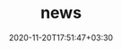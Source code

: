 ---
title: "news"
date: 2020-11-20T17:51:47+03:30
draft: false
headless: true

# all icons by [feathericons.com](https://https://feathericons.com//) are supported
show_news_icons: true
default_news_icon: "file-text"

num_news: 15

news_items:


- text: Attended the NDSS 2025 in San Diego, California. 
  extra_text: "Feb 2025."
  date: 2025-02-23

- text: Our paper has been accepted by USENIX Security 25. Congratulations to  Mingxuan.
  extra_text: "Jan 2025."
  date: 2025-01-25


- text: Our paper has been accepted by WWW 25 (oral). Congratulations to Maiwuwu XD! Not only is he a new-rising researcher, but he is also a talented singer-songwriter and photographer (see [His NetEase Cloud Music homepage](https://music.163.com/#/artist?id=12554858)).
  extra_text: "Jan 2025."
  date: 2025-01-20

- text: Honored to join the [Technical Program Committee (TPC)](https://www.sigsac.org/ccs/CCS2025/program-committee/) of ACM CCS 2025. Warmly invite you to submit papers to our venue and hope to meet you in Taipei.
  extra_text: "Jan 2025."
  date: 2025-01-15


- text: Serve as ACM WWW'25 Security Reviewer.
  extra_text: "Nov 2024."
  date: 2024-11-11


- text: Our paper has been accepted by ICSE 25 (second cycle). Congratulations to Mengying once again! She published two papers (NDSS and ICSE) within a single month XD!
  extra_text: "Oct 2024."
  date: 2024-10-31

- text: Our two papers have been accepted by NDSS 25 (fall cycle). Congratulations to Mengying and Ruixuan.
  extra_text: "Oct 2024."
  date: 2024-10-20

- text: Our paper has been accepted by NDSS 25 (summer cycle). Congratulations to Zhibo.
  extra_text: "Sept 2024."
  date: 2024-09-20

- text: It is a pleasure to cowork with colleagues from the [Shanghai Municipal Education Commission](https://edu.sh.gov.cn/).
  extra_text: "Jun 2024."
  date: 2024-06-08

- text: Happy to find that our paper, Uncovering the Rise of Visual Scams in Cryptocurrency Wallets, has been accepted by WWW'24. Special congratulations to [Guoyi](https://scholar.google.com/citations?user=TUen9P4AAAAJ) for publishing his first top-tier paper during his first year as a master's student.
  extra_text: "Jan 2024."
  date: 2024-01-23

- text: Honored to join the [Technical Program Committee (TPC)](https://www.sigsac.org/ccs/CCS2024/organization/prog-committee.html) of ACM CCS 2024. Warmly invite you to submit papers to our venue and hope to meet you in Salt Lake City.
  extra_text: "Jan 2024."
  date: 2024-01-24

- text: Attended the 30th ACM CCS in Copenhagen, Denmark. Delivered a presentation on the security risks associated with mini-apps. Additionally, participated in a panel discussion hosted by Professors Zhiqiang Lin and Luyi Xing.
  extra_text: "Nov 2023."
  date: 2023-11-27

- text: I, co-supervised with Prof. Min Yang, lead an undergraduate team, with their project 'Zhu Yuan - Cybercrimial Asset Radar,' won the grand prize at the 18th 'Challenge Cup' National College Students’ Extracurricular Academic Science and Technology Works Contest(“挑战杯”全国大学生课外学术科技作品竞赛). This marks the best record in the history of our department.
  extra_text: "Oct 2023."
  date: 2023-10-27

- text: NSFC has awarded me a grant for the proposal titled "Iteration-Based Detection Method for Underground Mobile Applications". Grateful to NSFC!
  extra_text: "Aug 2023."
  date: 2023-08-23

- text: I have been awarded the Fudan Policy Advisory Research Support Program.
  extra_text: "Jul 2023."
  date: 2023-07-27

- text: Joined the Fudan Development Institute at Fudan University as a faculty member.
  extra_text: "Dec 2022."
  date: 2022-12-06

- text: Honored to receive the ACM SIGSAC China Doctoral Dissertation Award.
  extra_text: "Nov 2022."
  date: 2022-11-29

- text: "Presented our paper [Analyzing Ground-Truth Data of Mobile Gambling Scams](https://www.xiaojingliao.com/uploads/9/7/0/2/97024238/oakland22-gambling_scam_apps.pdf) at IEEE S&P(Oakland) 22!"
  extra_text: "May 2022."
  date: 2022-05-26

- text: "uccessfully defended my Ph.D. thesis! A significant milestone!"
  extra_text: "May 2022."
  date: 2022-05-18

# - text: "How to deploy in the era of cloud services?"
#   link: https://https://feathericons.com//
#   extra_text: "Software Engineering Daily Podcast, Feb. 2021."
#   date: 2022-11-20
# - text: "Past, present and future of decentralized computing"
#   link: https://https://feathericons.com//
#   extra_text: "The New York Times, Feb. 2020."
#   date: 2021-11-20
# - text: "How to give a communicative research talk?"
#   link: "/en/talks/how-to-give-a-communicative-research-talk/"
#   extra_text: "Software Engineering Daily Podcast, Jan. 2020."
#   icon: "youtube"
#   date: 2020-11-20
# - text: "The new era of software engineering"
#   link: https://https://feathericons.com//
#   extra_text: "Software Engineering Daily Podcast, Jan. 2020."
#   icon: "youtube"
#   date: 2020-11-20
# - text: "How to write a good paper?"
#   link: https://https://feathericons.com//
#   extra_text: "HotOS'19."
#   icon: "youtube"
#   date: 2020-11-20
---